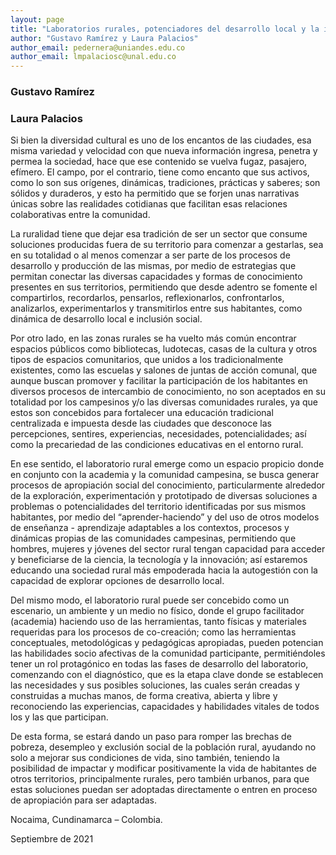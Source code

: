 ```yaml
---
layout: page
title: "Laboratorios rurales, potenciadores del desarrollo local y la inclusión social"
author: "Gustavo Ramírez y Laura Palacios"
author_email: pedernera@uniandes.edu.co
author_email: lmpalaciosc@unal.edu.co
---
```


### Gustavo Ramírez

[<i class="far fa-envelope"></i>](mailto:pedernera@uniandes.edu.co) 

### Laura Palacios

[<i class="far fa-envelope"></i>](mailto:lmpalaciosc@unal.edu.co)

Si bien la diversidad cultural es uno de los encantos de las ciudades, esa misma variedad y velocidad con que nueva información ingresa, penetra y permea la sociedad, hace que ese contenido se vuelva fugaz, pasajero, efímero. El campo, por el contrario, tiene como encanto que sus activos, como lo son sus orígenes, dinámicas, tradiciones, prácticas y saberes; son sólidos y duraderos, y esto ha permitido que se forjen unas narrativas únicas sobre las realidades cotidianas que facilitan esas relaciones colaborativas entre la comunidad. 

La ruralidad tiene que dejar esa tradición de ser un sector que consume soluciones producidas fuera de su territorio para comenzar a gestarlas, sea en su totalidad o al menos comenzar a ser parte de los procesos de desarrollo y producción de las mismas, por medio de estrategias que permitan conectar las diversas capacidades y formas de conocimiento presentes en sus territorios, permitiendo que desde adentro se fomente el compartirlos, recordarlos, pensarlos, reflexionarlos, confrontarlos, analizarlos, experimentarlos y transmitirlos entre sus habitantes, como dinámica de desarrollo local e inclusión social.

Por otro lado, en las zonas rurales se ha vuelto más común encontrar espacios públicos como bibliotecas, ludotecas, casas de la cultura y otros tipos de espacios comunitarios, que unidos a los tradicionalmente existentes, como las escuelas y salones de juntas de acción comunal, que aunque buscan promover y facilitar la participación de los habitantes en diversos procesos de intercambio de conocimiento, no son aceptados en su totalidad por los campesinos y/o las diversas comunidades rurales, ya que estos son concebidos para fortalecer una educación tradicional centralizada e impuesta desde las ciudades que desconoce las percepciones, sentires, experiencias, necesidades, potencialidades; así como la precariedad de las condiciones educativas en el entorno rural. 

En ese sentido, el laboratorio rural emerge como un espacio propicio donde en conjunto con la academia y la comunidad campesina, se busca generar procesos de apropiación social del conocimiento, particularmente alrededor de la exploración, experimentación y prototipado de diversas soluciones a problemas o potencialidades del territorio identificadas por sus mismos habitantes, por medio del “aprender-haciendo” y del uso de otros modelos de enseñanza - aprendizaje adaptables a los contextos, procesos y dinámicas propias de las comunidades campesinas, permitiendo que hombres, mujeres y jóvenes del sector rural tengan capacidad para acceder y beneficiarse de la ciencia, la tecnología y la innovación; así estaremos educando una sociedad rural más empoderada hacia la autogestión con la capacidad de explorar opciones de desarrollo local.

Del mismo modo, el laboratorio rural puede ser concebido como un escenario, un ambiente y un medio no físico, donde el grupo facilitador (academia) haciendo uso de las herramientas, tanto físicas y materiales requeridas para los procesos de co-creación; como las herramientas conceptuales, metodológicas y pedagógicas apropiadas, pueden potencian las habilidades socio afectivas de la comunidad participante, permitiéndoles tener un rol protagónico en todas las fases de desarrollo del laboratorio, comenzando con el diagnóstico, que es la etapa clave donde se establecen las necesidades y sus posibles soluciones, las cuales serán creadas y construidas a muchas manos, de forma creativa, abierta y libre y reconociendo las experiencias, capacidades y habilidades vitales de todos los y las que participan. 

De esta forma, se estará dando un paso para romper las brechas de pobreza, desempleo y exclusión social de la población rural, ayudando no solo a mejorar sus condiciones de vida, sino también, teniendo la posibilidad de impactar y modificar positivamente la vida de habitantes de otros territorios, principalmente rurales, pero también urbanos, para que estas soluciones puedan ser adoptadas directamente o entren en proceso de apropiación para ser adaptadas.

Nocaima, Cundinamarca – Colombia.

Septiembre de 2021
